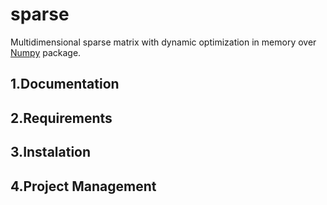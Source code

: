 # sparse
Multidimensional sparse matrix with dynamic optimization in memory over [Numpy](https://numpy.org/) package.

## 1.Documentation

## 2.Requirements

## 3.Instalation

## 4.Project Management